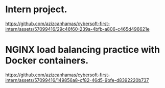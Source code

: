 # Intern project.
https://github.com/azizcanhamas/cybersoft-first-intern/assets/57099416/29c46f60-239a-4bfb-a806-c465d496621e

# NGINX load balancing practice with Docker containers.
https://github.com/azizcanhamas/cybersoft-first-intern/assets/57099416/149856a8-cf82-46d5-9bfe-d8392220b737

